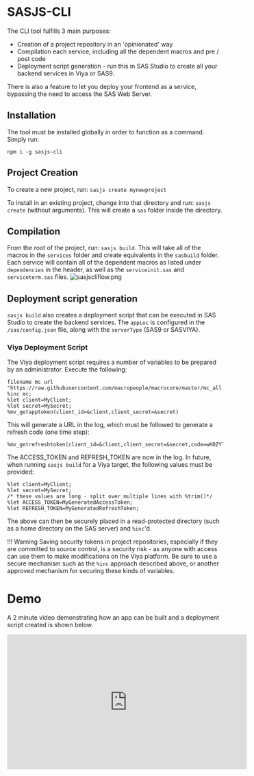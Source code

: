# SASJS-CLI

The CLI tool fulfills 3 main purposes:

* Creation of a project repository in an 'opinionated' way
* Compilation each service, including all the dependent macros and pre / post code
* Deployment script generation - run this in SAS Studio to create all your backend services in Viya or SAS9.

There is also a feature to let you deploy your frontend as a service, bypassing the need to access the SAS Web Server.

## Installation
The tool must be installed globally in order to function as a command.  Simply run:

```
npm i -g sasjs-cli
```

## Project Creation
To create a new project, run:  `sasjs create mynewproject`

To install in an existing project, change into that directory and run: `sasjs create` (without arguments).  This will create a `sas` folder inside the directory.

## Compilation
From the root of the project, run:  `sasjs build`.  This will take all of the macros in the `services` folder and create equivalents in the `sasbuild` folder.  Each service will contain all of the dependent macros as listed under `dependencies` in the header, as well as the `serviceinit.sas` and `serviceterm.sas` files.
![sasjscliflow.png](/img/sasjscliflow.png)

## Deployment script generation
`sasjs build` also creates a deployment script that can be executed in SAS Studio to create the backend services.  The `appLoc` is configured in the `/sas/config.json` file, along with the `serverType` (SAS9 or SASVIYA).

### Viya Deployment Script
The Viya deployment script requires a number of variables to be prepared by an administrator.  Execute the following:

```
filename mc url "https://raw.githubusercontent.com/macropeople/macrocore/master/mc_all.sas";
%inc mc;
%let client=MyClient;
%let secret=MySecret;
%mv_getapptoken(client_id=&client,client_secret=&secret)
```
This will generate a URL in the log, which must be followed to generate a refresh code (one time step):

```
%mv_getrefreshtoken(client_id=&client,client_secret=&secret,code=wKDZYTEPK6)
```

The ACCESS_TOKEN and REFRESH_TOKEN are now in the log.  In future, when running `sasjs build` for a Viya target, the following values must be provided:

```
%let client=MyClient;
%let secret=MySecret;
/* these values are long - split over multiple lines with %trim()*/
%let ACCESS_TOKEN=MyGeneratedAccessToken; 
%let REFRESH_TOKEN=MyGeneratedRefreshToken; 
```

The above can then be securely placed in a read-protected directory (such as a home directory on the SAS server) and `%inc`'d.

!!! Warning
    Saving security tokens in project repositories, especially if they are committed to source control, is a security risk - as anyone with access can use them to make modifications on the Viya platform.  Be sure to use a secure mechanism such as the `%inc` approach described above, or another approved mechanism for securing these kinds of variables.



# Demo
A 2 minute video demonstrating how an app can be built and a deployment script created is shown below.

<iframe width="560" height="315" src="https://www.youtube.com/embed/hUpBqExNec4" frameborder="0" allow="accelerometer; autoplay; encrypted-media; gyroscope; picture-in-picture" allowfullscreen></iframe>
